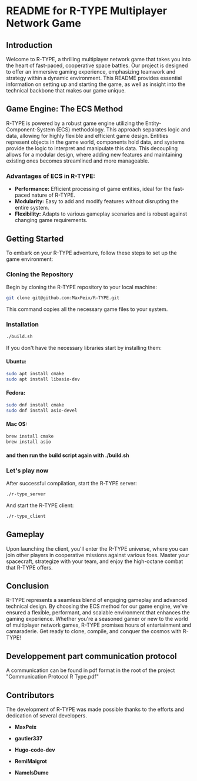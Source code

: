 # README for R-TYPE Multiplayer Network Game

## Introduction

Welcome to R-TYPE, a thrilling multiplayer network game that takes you into the heart of fast-paced, cooperative space battles. Our project is designed to offer an immersive gaming experience, emphasizing teamwork and strategy within a dynamic environment. This README provides essential information on setting up and starting the game, as well as insight into the technical backbone that makes our game unique.

## Game Engine: The ECS Method

R-TYPE is powered by a robust game engine utilizing the Entity-Component-System (ECS) methodology. This approach separates logic and data, allowing for highly flexible and efficient game design. Entities represent objects in the game world, components hold data, and systems provide the logic to interpret and manipulate this data. This decoupling allows for a modular design, where adding new features and maintaining existing ones becomes streamlined and more manageable.

### Advantages of ECS in R-TYPE:

- **Performance:** Efficient processing of game entities, ideal for the fast-paced nature of R-TYPE.
- **Modularity:** Easy to add and modify features without disrupting the entire system.
- **Flexibility:** Adapts to various gameplay scenarios and is robust against changing game requirements.

## Getting Started

To embark on your R-TYPE adventure, follow these steps to set up the game environment:

### Cloning the Repository

Begin by cloning the R-TYPE repository to your local machine:

```bash
git clone git@github.com:MaxPeix/R-TYPE.git
```

This command copies all the necessary game files to your system.

### Installation


```bash
./build.sh
```

If you don't have the necessary libraries start by installing them:

#### Ubuntu:

```bash
sudo apt install cmake
sudo apt install libasio-dev
```

#### Fedora:

```bash
sudo dnf install cmake
sudo dnf install asio-devel
```

#### Mac OS:

```bash
brew install cmake
brew install asio
```

#### and then run the build script again with ./build.sh

### Let's play now

After successful compilation, start the R-TYPE server:

```bash
./r-type_server
```

And start the R-TYPE client:

```bash
./r-type_client
```

## Gameplay

Upon launching the client, you'll enter the R-TYPE universe, where you can join other players in cooperative missions against various foes. Master your spacecraft, strategize with your team, and enjoy the high-octane combat that R-TYPE offers.

## Conclusion

R-TYPE represents a seamless blend of engaging gameplay and advanced technical design. By choosing the ECS method for our game engine, we've ensured a flexible, performant, and scalable environment that enhances the gaming experience. Whether you're a seasoned gamer or new to the world of multiplayer network games, R-TYPE promises hours of entertainment and camaraderie. Get ready to clone, compile, and conquer the cosmos with R-TYPE!

## Developpement part communication protocol

A communication can be found in pdf format in the root of the project "Communication Protocol R Type.pdf"

## Contributors

The development of R-TYPE was made possible thanks to the efforts and dedication of several developers.

- **MaxPeix**

- **gautier337**

- **Hugo-code-dev**

- **RemiMaigrot**

- **NameIsDume** 
